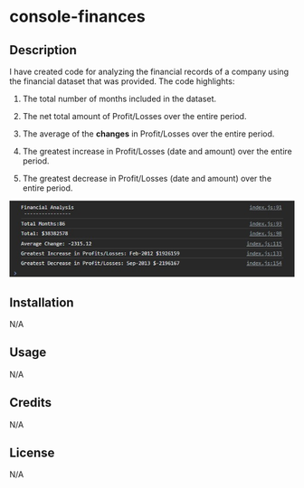 # console-finances

## Description
I have created code for analyzing the financial records of a company using the financial dataset that was provided. The code highlights:
1. The total number of months included in the dataset.

2. The net total amount of Profit/Losses over the entire period.

3. The average of the **changes** in Profit/Losses over the entire period.

4. The greatest increase in Profit/Losses (date and amount) over the entire period.

5. The greatest decrease in Profit/Losses (date and amount) over the entire period.


![ALT](Assets/Images/Screenshot.jpg)

## Installation
N/A

## Usage
N/A
## Credits
N/A

## License
N/A
